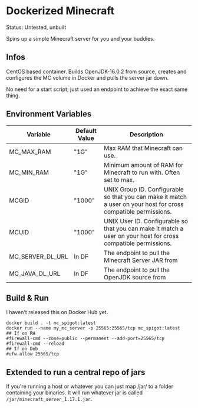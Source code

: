 # Dockerized Minecraft

Status: Untested, unbuilt

Spins up a simple Minecraft server for you and your buddies.

## Infos

CentOS based container. Builds OpenJDK-16.0.2 from source, creates and configures the MC volume in Docker and pulls the server jar down.

No need for a start script; just used an endpoint to achieve the exact same thing.

## Environment Variables

| Variable              | Default Value | Description                                                                                                            |
|-----------------------|---------------|------------------------------------------------------------------------------------------------------------------------|
| MC_MAX_RAM            |"1G"           | Max RAM that Minecraft can use.                                                                                        |
| MC_MIN_RAM            |"1G"           | Minimum amount of RAM for Minecraft to run with. Often set to max.                                                     |
| MCGID                 |"1000"         | UNIX Group ID. Configurable so that you can make it match a user on your host for cross compatible permissions.        |
| MCUID                 |"1000"         | UNIX User ID. Configurable so that you can make it match a user on your host for cross compatible permissions.         |
| MC_SERVER_DL_URL      | In DF         | The endpoint to pull the Minecraft Server JAR from                                                                     |
| MC_JAVA_DL_URL        | In DF         | The endpoint to pull the OpenJDK source from                                                                           |

## Build & Run

I haven't released this on Docker Hub yet. 

```
docker build . -t mc_spigot:latest
docker run --name my_mc_server -p 25565:25565/tcp mc_spigot:latest
## If on RH
#firewall-cmd --zone=public --permanent --add-port=25565/tcp
#firewall-cmd --reload
## If on Deb
#ufw allow 25565/tcp
```

## Extended to run a central repo of jars

If you're running a host or whatever you can just map /jar/ to a folder containing your binaries. It will run whatever jar is called `/jar/minecraft_server_1.17.1.jar`.